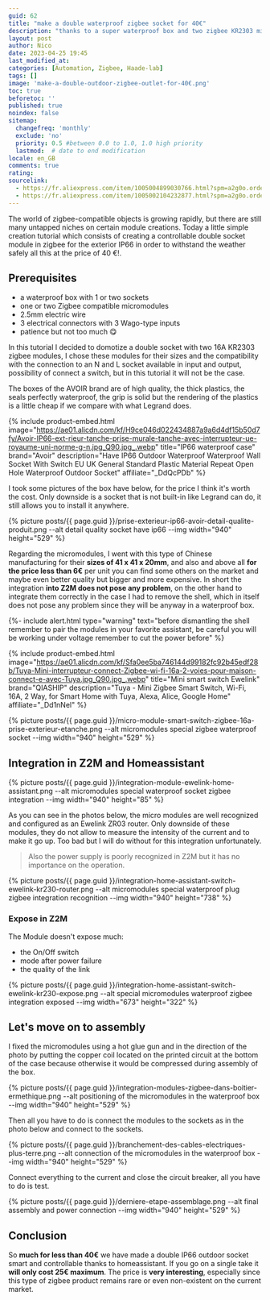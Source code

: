 ```yaml
---
guid: 62
title: "make a double waterproof zigbee socket for 40€"
description: "thanks to a super waterproof box and two zigbee KR2303 micromodules, I'm going to show you how to make a double ip66 socket for outdoors and controllable in your favorite assistant"
layout: post
author: Nico
date: 2023-04-25 19:45
last_modified_at: 
categories: [Automation, Zigbee, Haade-lab]
tags: []
image: 'make-a-double-outdoor-zigbee-outlet-for-40€.png'
toc: true
beforetoc: ''
published: true
noindex: false
sitemap:
  changefreq: 'monthly'
  exclude: 'no'
  priority: 0.5 #between 0.0 to 1.0, 1.0 high priority
  lastmod:  # date to end modification
locale: en_GB
comments: true
rating:  
sourcelink:
  - https://fr.aliexpress.com/item/1005004899030766.html?spm=a2g0o.order_list.order_list_main.10.6bbd5e5bq0b6uN&gatewayAdapt=glo2fra
  - https://fr.aliexpress.com/item/1005002104232877.html?spm=a2g0o.order_list.order_list_main.5.6bbd5e5bq0b6uN&gatewayAdapt=glo2fra
---
```


The world of zigbee-compatible objects is growing rapidly, but there are still many untapped niches on certain module creations. Today a little simple creation tutorial which consists of creating a controllable double socket module in zigbee for the exterior IP66 in order to withstand the weather safely all this at the price of 40 €!.

## Prerequisites

- a waterproof box with 1 or two sockets
- one or two Zigbee compatible micromodules
- 2.5mm electric wire
- 3 electrical connectors with 3 Wago-type inputs
- patience but not too much 😋

In this tutorial I decided to domotize a double socket with two 16A KR2303 zigbee modules, I chose these modules for their sizes and the compatibility with the connection to an N and L socket available in input and output, possibility of connect a switch, but in this tutorial it will not be the case.

The boxes of the AVOIR brand are of high quality, the thick plastics, the seals perfectly waterproof, the grip is solid but the rendering of the plastics is a little cheap if we compare with what Legrand does.

{% include product-embed.html image="https://ae01.alicdn.com/kf/H9ce046d022434887a9a6d4df15b50d7fy/Avoir-IP66-ext-rieur-tanche-prise-murale-tanche-avec-interrupteur-ue-royaume-uni-norme-g-n.jpg_Q90.jpg_.webp" title="IP66 waterproof case" brand="Avoir" description="Have IP66 Outdoor Waterproof Waterproof Wall Socket With Switch EU UK General Standard Plastic Material Repeat Open Hole Waterproof Outdoor Socket" affiliate="_DdQcPDb" %}

I took some pictures of the box have below, for the price I think it's worth the cost. Only downside is a socket that is not built-in like Legrand can do, it still allows you to install it anywhere.

{% picture posts/{{ page.guid }}/prise-exterieur-ip66-avoir-detail-qualite-produit.png --alt detail quality socket have ip66 --img width="940" height="529" %}

Regarding the micromodules, I went with this type of Chinese manufacturing for their **sizes of 41 x 41 x 20mm**, and also and above all **for the price less than 6€** per unit you can find some others on the market and maybe even better quality but bigger and more expensive. In short the integration **into Z2M does not pose any problem**, on the other hand to integrate them correctly in the case I had to remove the shell, which in itself does not pose any problem since they will be anyway in a waterproof box.

{%- include alert.html type="warning" text="before dismantling the shell remember to pair the modules in your favorite assistant, be careful you will be working under voltage remember to cut the power before"  %}

{% include product-embed.html image="https://ae01.alicdn.com/kf/Sfa0ee5ba746144d99182fc92b45edf28b/Tuya-Mini-interrupteur-connect-Zigbee-wi-fi-16a-2-voies-pour-maison-connect-e-avec-Tuya.jpg_Q90.jpg_.webp" title="Mini smart switch Ewelink" brand="QIASHIP" description="Tuya - Mini Zigbee Smart Switch, Wi-Fi, 16A, 2 Way, for Smart Home with Tuya, Alexa, Alice, Google Home" affiliate="_Dd1nNel" %}

{% picture posts/{{ page.guid }}/micro-module-smart-switch-zigbee-16a-prise-exterieur-etanche.png --alt micromodules special zigbee waterproof socket --img width="940" height="529" %}

## Integration in Z2M and Homeassistant

{% picture posts/{{ page.guid }}/integration-module-ewelink-home-assistant.png --alt micromodules special waterproof socket zigbee integration --img width="940" height="85" %}

As you can see in the photos below, the micro modules are well recognized and configured as an Ewelink ZR03 router. Only downside of these modules, they do not allow to measure the intensity of the current and to make it go up. Too bad but I will do without for this integration unfortunately.
> Also the power supply is poorly recognized in Z2M but it has no importance on the operation.

{% picture posts/{{ page.guid }}/integration-home-assistant-switch-ewelink-kr230-router.png --alt micromodules special waterproof plug zigbee integration recognition --img width="940" height="738" %}

### Expose in Z2M

The Module doesn't expose much:

- the On/Off switch
- mode after power failure
- the quality of the link

{% picture posts/{{ page.guid }}/integration-home-assistant-switch-ewelink-kr230-expose.png --alt special micromodules waterproof zigbee integration exposed --img width="673" height="322" %}

## Let's move on to assembly

I fixed the micromodules using a hot glue gun and in the direction of the photo by putting the copper coil located on the printed circuit at the bottom of the case because otherwise it would be compressed during assembly of the box.

{% picture posts/{{ page.guid }}/integration-modules-zigbee-dans-boitier-ermethique.png --alt positioning of the micromodules in the waterproof box --img width="940" height="529" %}

Then all you have to do is connect the modules to the sockets as in the photo below and connect to the sockets.

{% picture posts/{{ page.guid }}/branchement-des-cables-electriques-plus-terre.png --alt connection of the micromodules in the waterproof box --img width="940" height="529" %}

Connect everything to the current and close the circuit breaker, all you have to do is test.

{% picture posts/{{ page.guid }}/derniere-etape-assemblage.png --alt final assembly and power connection --img width="940" height="529" %}

## Conclusion

So **much for less than 40€** we have made a double IP66 outdoor socket smart and controllable thanks to homeassistant. If you go on a single take it **will only cost 25€ maximum**. The price is **very interesting**, especially since this type of zigbee product remains rare or even non-existent on the current market.
